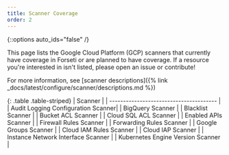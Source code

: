 ```yaml
---
title: Scanner Coverage
order: 2
---
```

{::options auto_ids="false" /}

This page lists the Google Cloud Platform (GCP) scanners that currently have
coverage in Forseti or are planned to have coverage. If a resource you're
interested in isn't listed, please open an issue or contribute!

For more information, see [scanner descriptions]({% link _docs/latest/configure/scanner/descriptions.md %})

{: .table .table-striped}
| Scanner                                | 
| --------------------------------------- | 
| Audit Logging Configuration Scanner|
| BigQuery Scanner |
| Blacklist Scanner |
| Bucket ACL Scanner |
| Cloud SQL ACL Scanner |
| Enabled APIs Scanner |
| Firewall Rules Scanner |
| Forwarding Rules Scanner |
| Google Groups Scanner |
| Cloud IAM Rules Scanner |
| Cloud IAP Scanner |
| Instance Network Interface Scanner |
| Kubernetes Engine Version Scanner |
